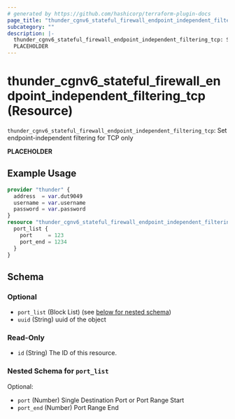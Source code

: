 ```yaml
---
# generated by https://github.com/hashicorp/terraform-plugin-docs
page_title: "thunder_cgnv6_stateful_firewall_endpoint_independent_filtering_tcp Resource - terraform-provider-thunder"
subcategory: ""
description: |-
  thunder_cgnv6_stateful_firewall_endpoint_independent_filtering_tcp: Set endpoint-independent filtering for TCP only
  PLACEHOLDER
---
```


# thunder_cgnv6_stateful_firewall_endpoint_independent_filtering_tcp (Resource)

`thunder_cgnv6_stateful_firewall_endpoint_independent_filtering_tcp`: Set endpoint-independent filtering for TCP only

__PLACEHOLDER__

## Example Usage

```terraform
provider "thunder" {
  address  = var.dut9049
  username = var.username
  password = var.password
}
resource "thunder_cgnv6_stateful_firewall_endpoint_independent_filtering_tcp" "thunder_cgnv6_stateful_firewall_endpoint_independent_filtering_tcp" {
  port_list {
    port     = 123
    port_end = 1234
  }
}
```

<!-- schema generated by tfplugindocs -->
## Schema

### Optional

- `port_list` (Block List) (see [below for nested schema](#nestedblock--port_list))
- `uuid` (String) uuid of the object

### Read-Only

- `id` (String) The ID of this resource.

<a id="nestedblock--port_list"></a>
### Nested Schema for `port_list`

Optional:

- `port` (Number) Single Destination Port or Port Range Start
- `port_end` (Number) Port Range End



